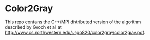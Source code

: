 Color2Gray
=========

This repo contains the C++/MPI distributed version of the algorithm described by Gooch et al. at http://www.cs.northwestern.edu/~ago820/color2gray/color2gray.pdf.
